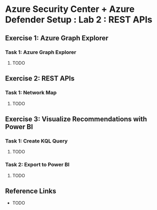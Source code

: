 # Azure Security Center + Azure Defender Setup : Lab 2 : REST APIs

## Exercise 1: Azure Graph Explorer

### Task 1: Azure Graph Explorer

1. TODO

## Exercise 2: REST APIs

### Task 1: Network Map

1. TODO

## Exercise 3: Visualize Recommendations with Power BI

### Task 1: Create KQL Query

1. TODO

### Task 2: Export to Power BI

1. TODO

## Reference Links

- TODO
